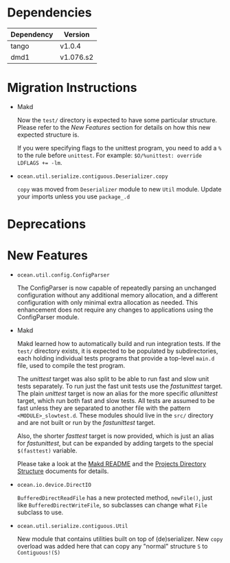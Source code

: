 Dependencies
============

Dependency | Version
-----------|---------
tango      | v1.0.4
dmd1       | v1.076.s2

Migration Instructions
======================

* Makd

  Now the `test/` directory is expected to have some particular structure.
  Please refer to the *New Features* section for details on how this new
  expected structure is.

  If you were specifying flags to the unittest program, you need to add a `%`
  to the rule before `unittest`. For example: `$O/%unittest: override LDFLAGS
  += -lm`.

* `ocean.util.serialize.contiguous.Deserializer.copy`

  `copy` was moved from `Deserializer` module to new `Util` module. Update your
  imports unless you use `package_.d`

Deprecations
============

New Features
============

* `ocean.util.config.ConfigParser`

  The ConfigParser is now capable of repeatedly parsing an unchanged
  configuration without any additional memory allocation, and a different
  configuration with only minimal extra allocation as needed. This enhancement
  does not require any changes to applications using the ConfigParser module.

* Makd

  Makd learned how to automatically build and run integration tests. If the
  `test/` directory exists, it is expected to be populated by subdirectories,
  each holding individual tests programs that provide a top-level `main.d`
  file, used to compile the test program.

  The *unittest* target was also split to be able to run fast and slow unit
  tests separately. To run just the fast unit tests use the *fastunittest*
  target. The plain *unittest* target is now an alias for the more specific
  *allunittest* target, which run both fast and slow tests. All tests are
  assumed to be fast unless they are separated to another file with the pattern
  `<MODULE>_slowtest.d`. These modules should live in the `src/` directory and
  are not built or run by the *fastunittest* target.

  Also, the shorter *fasttest* target is now provided, which is just an alias
  for *fastunittest*, but can be expanded by adding targets to the special
  `$(fasttest)` variable.

  Please take a look at the [Makd README](https://github.com/sociomantic/ocean/blob/master/script/Makd.README.rst#testing)
  and the [Projects Directory Structure](https://github.com/sociomantic/backend/wiki/Projects-Directory-Structure#test)
  documents for details.

* `ocean.io.device.DirectIO`

  `BufferedDirectReadFile` has a new protected method, `newFile()`, just like
  `BufferedDirectWriteFile`, so subclasses can change what `File` subclass to use.

* `ocean.util.serialize.contiguous.Util`

  New module that contains utilities built on top of (de)serializer. New `copy`
  overload was added here that can copy any "normal" structure `S` to
  `Contiguous!(S)`
